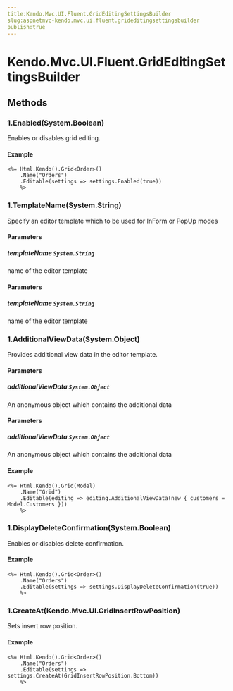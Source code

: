 ```yaml
---
title:Kendo.Mvc.UI.Fluent.GridEditingSettingsBuilder
slug:aspnetmvc-kendo.mvc.ui.fluent.grideditingsettingsbuilder
publish:true
---
```


# Kendo.Mvc.UI.Fluent.GridEditingSettingsBuilder

## Methods

### 1.Enabled(System.Boolean)
Enables or disables grid editing.

#### Example
    <%= Html.Kendo().Grid<Order>()
        .Name("Orders")
        .Editable(settings => settings.Enabled(true))
        %>

### 1.TemplateName(System.String)
Specify an editor template which to be used for InForm or PopUp modes

#### Parameters

##### templateName `System.String`
name of the editor template

#### Parameters

##### templateName `System.String`
name of the editor template

### 1.AdditionalViewData(System.Object)
Provides additional view data in the editor template.

#### Parameters

##### additionalViewData `System.Object`
An anonymous object which contains the additional data

#### Parameters

##### additionalViewData `System.Object`
An anonymous object which contains the additional data

#### Example
    <%= Html.Kendo().Grid(Model)
        .Name("Grid")
        .Editable(editing => editing.AdditionalViewData(new { customers = Model.Customers }))
        %>

### 1.DisplayDeleteConfirmation(System.Boolean)
Enables or disables delete confirmation.

#### Example
    <%= Html.Kendo().Grid<Order>()
        .Name("Orders")
        .Editable(settings => settings.DisplayDeleteConfirmation(true))
        %>

### 1.CreateAt(Kendo.Mvc.UI.GridInsertRowPosition)
Sets insert row position.

#### Example
    <%= Html.Kendo().Grid<Order>()
        .Name("Orders")
        .Editable(settings => settings.CreateAt(GridInsertRowPosition.Bottom))
        %>